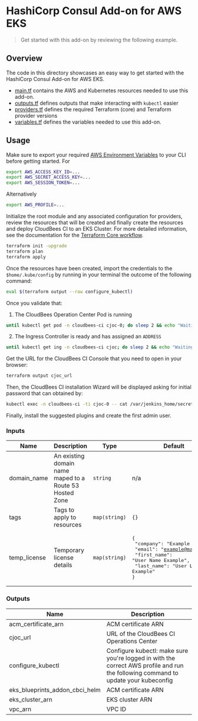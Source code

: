 # HashiCorp Consul Add-on for AWS EKS

> Get started with this add-on by reviewing the following example.

## Overview

The code in this directory showcases an easy way to get started with the HashiCorp Consul Add-on for AWS EKS.

* [main.tf](./main.tf) contains the AWS and Kubernetes resources needed to use this add-on.
* [outputs.tf](./outputs.tf) defines outputs that make interacting with `kubectl` easier
* [providers.tf](./providers.tf) defines the required Terraform (core) and Terraform provider versions
* [variables.tf](./variables.tf) defines the variables needed to use this add-on.

## Usage

Make sure to export your required [AWS Environment Variables](https://docs.aws.amazon.com/cli/latest/userguide/cli-configure-envvars.html) to your CLI before getting started. For

  ```bash
  export AWS_ACCESS_KEY_ID=... 
  export AWS_SECRET_ACCESS_KEY=...
  export AWS_SESSION_TOKEN=...
  ```

Alternatively

  ```bash
  export AWS_PROFILE=... 
  ```

Initialize the root module and any associated configuration for providers, review the resources that will be created and finally create the resources and deploy CloudBees CI to an EKS Cluster. For more detailed information, see the documentation for the [Terraform Core workflow](https://www.terraform.io/intro/core-workflow).

  ```sh
  terraform init -upgrade
  terraform plan
  terraform apply
  ```

Once the resources have been created, import the credentials to the `$home/.kube/config` by running in your terminal the outcome of the following command:

  ```sh
  eval $(terraform output --raw configure_kubectl)
  ```

Once you validate that:

1. The CloudBees Operation Center Pod is running

  ```sh
  until kubectl get pod -n cloudbees-ci cjoc-0; do sleep 2 && echo "Waiting for Pod to get ready"; done; echo "OC Pod is Ready"
  ```

2. The Ingress Controller is ready and has assigned an `ADDRESS`

  ```sh
  until kubectl get ing -n cloudbees-ci cjoc; do sleep 2 && echo "Waiting for Ingress to get ready"; done; echo "Ingress Ready"
  ```

Get the URL for the CloudBees CI Console that you need to open in your browser:

  ```sh
  terraform output cjoc_url
  ```

Then, the CloudBees CI installation Wizard will be displayed asking for initial password that can obtained by:

  ```sh
  kubectl exec -n cloudbees-ci -ti cjoc-0 -- cat /var/jenkins_home/secrets/initialAdminPassword
 ```

Finally, install the suggested plugins and create the first admin user.

<!-- BEGIN_TF_DOCS -->
### Inputs

| Name | Description | Type | Default | Required |
|------|-------------|------|---------|:--------:|
| domain_name | An existing domain name maped to a Route 53 Hosted Zone | `string` | n/a | yes |
| tags | Tags to apply to resources | `map(string)` | `{}` | no |
| temp_license | Temporary license details | `map(string)` | <pre>{<br>  "company": "Example Inc.",<br>  "email": "example@mail.com",<br>  "first_name": "User Name Example",<br>  "last_name": "User Last Name Example"<br>}</pre> | no |

### Outputs

| Name | Description |
|------|-------------|
| acm_certificate_arn | ACM certificate ARN |
| cjoc_url | URL of the CloudBees CI Operations Center |
| configure_kubectl | Configure kubectl: make sure you're logged in with the correct AWS profile and run the following command to update your kubeconfig |
| eks_blueprints_addon_cbci_helm | ACM certificate ARN |
| eks_cluster_arn | EKS cluster ARN |
| vpc_arn | VPC ID |
<!-- END_TF_DOCS -->